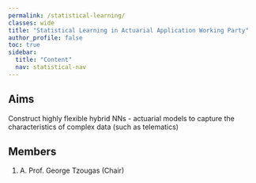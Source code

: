 ```yaml
---
permalink: /statistical-learning/
classes: wide
title: "Statistical Learning in Actuarial Application Working Party"
author_profile: false
toc: true
sidebar:
  title: "Content"
  nav: statistical-nav
---
```


## Aims
Construct highly flexible hybrid NNs - actuarial models to capture the characteristics of complex data (such as telematics)

## Members
1. A. Prof. George Tzougas (Chair) 
